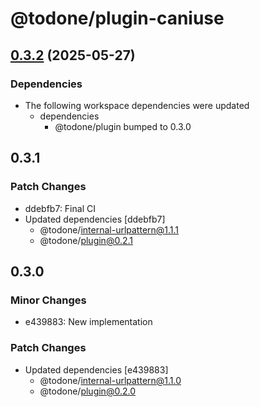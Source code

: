 # @todone/plugin-caniuse

## [0.3.2](https://github.com/cprecioso/todone/compare/plugin-caniuse-v0.3.1...plugin-caniuse-v0.3.2) (2025-05-27)


### Dependencies

* The following workspace dependencies were updated
  * dependencies
    * @todone/plugin bumped to 0.3.0

## 0.3.1

### Patch Changes

- ddebfb7: Final CI
- Updated dependencies [ddebfb7]
  - @todone/internal-urlpattern@1.1.1
  - @todone/plugin@0.2.1

## 0.3.0

### Minor Changes

- e439883: New implementation

### Patch Changes

- Updated dependencies [e439883]
  - @todone/internal-urlpattern@1.1.0
  - @todone/plugin@0.2.0
